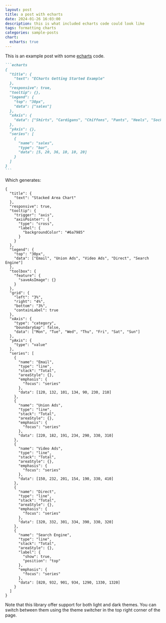 ```yaml
---
layout: post
title: a post with echarts
date: 2024-01-26 16:03:00
description: this is what included echarts code could look like
tags: formatting charts
categories: sample-posts
chart:
  echarts: true
---
```


This is an example post with some [echarts](https://echarts.apache.org/) code.

````markdown
```echarts
{
  "title": {
    "text": "ECharts Getting Started Example"
  },
  "responsive": true,
  "tooltip": {},
  "legend": {
    "top": "30px",
    "data": ["sales"]
  },
  "xAxis": {
    "data": ["Shirts", "Cardigans", "Chiffons", "Pants", "Heels", "Socks"]
  },
  "yAxis": {},
  "series": [
    {
      "name": "sales",
      "type": "bar",
      "data": [5, 20, 36, 10, 10, 20]
    }
  ]
}
```
````

Which generates:

```echarts
{
  "title": {
    "text": "Stacked Area Chart"
  },
  "responsive": true,
  "tooltip": {
    "trigger": "axis",
    "axisPointer": {
      "type": "cross",
      "label": {
        "backgroundColor": "#6a7985"
      }
    }
  },
  "legend": {
    "top": "30px",
    "data": ["Email", "Union Ads", "Video Ads", "Direct", "Search Engine"]
  },
  "toolbox": {
    "feature": {
      "saveAsImage": {}
    }
  },
  "grid": {
    "left": "3%",
    "right": "4%",
    "bottom": "3%",
    "containLabel": true
  },
  "xAxis": {
    "type": "category",
    "boundaryGap": false,
    "data": ["Mon", "Tue", "Wed", "Thu", "Fri", "Sat", "Sun"]
  },
  "yAxis": {
    "type": "value"
  },
  "series": [
    {
      "name": "Email",
      "type": "line",
      "stack": "Total",
      "areaStyle": {},
      "emphasis": {
        "focus": "series"
      },
      "data": [120, 132, 101, 134, 90, 230, 210]
    },
    {
      "name": "Union Ads",
      "type": "line",
      "stack": "Total",
      "areaStyle": {},
      "emphasis": {
        "focus": "series"
      },
      "data": [220, 182, 191, 234, 290, 330, 310]
    },
    {
      "name": "Video Ads",
      "type": "line",
      "stack": "Total",
      "areaStyle": {},
      "emphasis": {
        "focus": "series"
      },
      "data": [150, 232, 201, 154, 190, 330, 410]
    },
    {
      "name": "Direct",
      "type": "line",
      "stack": "Total",
      "areaStyle": {},
      "emphasis": {
        "focus": "series"
      },
      "data": [320, 332, 301, 334, 390, 330, 320]
    },
    {
      "name": "Search Engine",
      "type": "line",
      "stack": "Total",
      "areaStyle": {},
      "label": {
        "show": true,
        "position": "top"
      },
      "emphasis": {
        "focus": "series"
      },
      "data": [820, 932, 901, 934, 1290, 1330, 1320]
    }
  ]
}
```

Note that this library offer support for both light and dark themes. You can switch between them using the theme switcher in the top right corner of the page.
